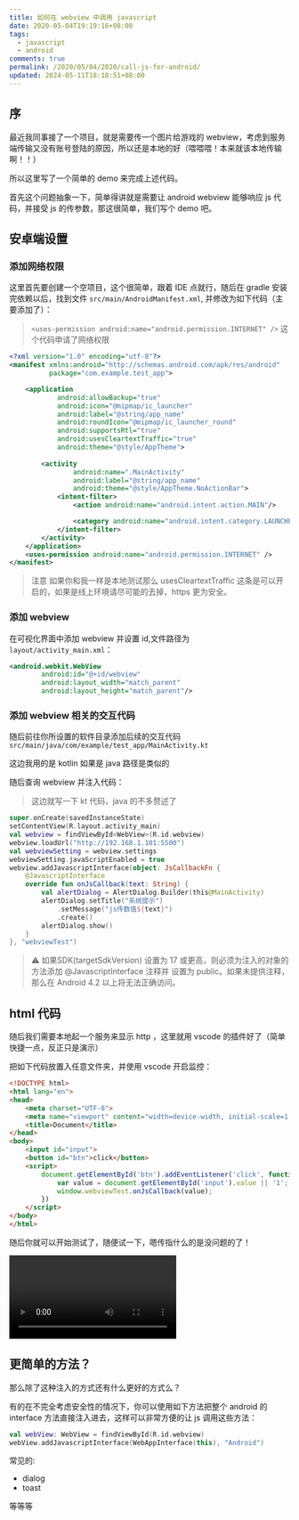 ```yaml
---
title: 如何在 webview 中调用 javascript
date: 2020-05-04T19:19:16+08:00
tags:
  - javascript
  - android
comments: true
permalink: /2020/05/04/2020/call-js-for-android/
updated: 2024-05-11T18:18:51+08:00
---
```

## 序

最近我同事接了一个项目，就是需要传一个图片给游戏的 webview，考虑到服务端传输又没有账号登陆的原因，所以还是本地的好（喂喂喂！本来就该本地传输啊！！）

所以这里写了一个简单的 demo 来完成上述代码。

<!-- more -->

首先这个问题抽象一下，简单得讲就是需要让 android webview 能够响应 js 代码，并接受 js 的传参数，那这很简单，我们写个 demo 吧。

## 安卓端设置

### 添加网络权限

这里首先要创建一个空项目，这个很简单，跟着 IDE 点就行，随后在 gradle 安装完依赖以后，找到文件 `src/main/AndroidManifest.xml`, 并修改为如下代码（主要添加了）：

> `<uses-permission android:name="android.permission.INTERNET" />` 这个代码申请了网络权限

```xml
<?xml version="1.0" encoding="utf-8"?>
<manifest xmlns:android="http://schemas.android.com/apk/res/android"
          package="com.example.test_app">

    <application
            android:allowBackup="true"
            android:icon="@mipmap/ic_launcher"
            android:label="@string/app_name"
            android:roundIcon="@mipmap/ic_launcher_round"
            android:supportsRtl="true"
            android:usesCleartextTraffic="true"
            android:theme="@style/AppTheme">
        
        <activity
                android:name=".MainActivity"
                android:label="@string/app_name"
                android:theme="@style/AppTheme.NoActionBar">
            <intent-filter>
                <action android:name="android.intent.action.MAIN"/>

                <category android:name="android.intent.category.LAUNCHER"/>
            </intent-filter>
        </activity>
    </application>
    <uses-permission android:name="android.permission.INTERNET" />
</manifest>
```

> 注意 如果你和我一样是本地测试那么 usesCleartextTraffic 这条是可以开启的，如果是线上环境请尽可能的去掉，https 更为安全。

### 添加 webview

在可视化界面中添加 webview 并设置 id,文件路径为 `layout/activity_main.xml`：

```xml
<android.webkit.WebView
        android:id="@+id/webview"
        android:layout_width="match_parent"
        android:layout_height="match_parent"/>
```

### 添加 webview 相关的交互代码

随后前往你所设置的软件目录添加后续的交互代码`src/main/java/com/example/test_app/MainActivity.kt`

这边我用的是 kotlin 如果是 java 路径是类似的

随后查询 webview 并注入代码：

> 这边就写一下 kt 代码，java 的不多赘述了


```kotlin
super.onCreate(savedInstanceState)
setContentView(R.layout.activity_main)
val webview = findViewById<WebView>(R.id.webview)
webview.loadUrl("http://192.168.1.101:5500")
val webviewSetting = webview.settings
webviewSetting.javaScriptEnabled = true
webview.addJavascriptInterface(object: JsCallbackFn {
    @JavascriptInterface
    override fun onJsCallback(text: String) {
        val alertDialog = AlertDialog.Builder(this@MainActivity)
        alertDialog.setTitle("系统提示")
            .setMessage("js传数值${text}")
            .create()
        alertDialog.show()
    }
}, "webviewTest")
```

> ⚠ 如果SDK(targetSdkVersion) 设置为 17 或更高，则必须为注入的对象的方法添加 @JavascriptInterface 注释并 设置为 public。如果未提供注释，那么在 Android 4.2 以上将无法正确访问。️

## html 代码

随后我们需要本地起一个服务来显示 http ，这里就用 vscode 的插件好了（简单快捷一点，反正只是演示）

把如下代码放置入任意文件夹，并使用 vscode 开启监控：

```html
<!DOCTYPE html>
<html lang="en">
<head>
    <meta charset="UTF-8">
    <meta name="viewport" content="width=device-width, initial-scale=1.0">
    <title>Document</title>
</head>
<body>
    <input id="input">
    <button id="btn">click</button>
    <script>
        document.getElementById('btn').addEventListener('click', function () {
            var value = document.getElementById('input').value || '1';
            window.webviewTest.onJsCallback(value);
        })
    </script>
</body>
</html>
```

随后你就可以开始测试了，随便试一下，嗯传指什么的是没问题的了！

<vblock video="https://cdn.iceprosurface.com/upload/md/video/2020-05-04-14-37-20.mp4"></vblock>
<video src="https://cdn.iceprosurface.com/upload/md/video/2020-05-04-14-37-20.mp4" controls />


## 更简单的方法？

那么除了这种注入的方式还有什么更好的方式么？

有的在不完全考虑安全性的情况下，你可以使用如下方法把整个 android 的 interface 方法直接注入进去，这样可以非常方便的让 js 调用这些方法：

```kotlin
val webView: WebView = findViewById(R.id.webview)
webView.addJavascriptInterface(WebAppInterface(this), "Android")
```

常见的:

 - dialog
 - toast 
 
 等等等






